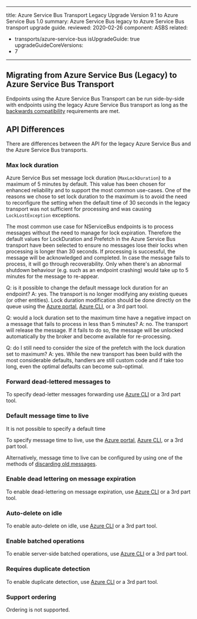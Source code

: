 ---
title: Azure Service Bus Transport Legacy Upgrade Version 9.1 to Azure Service Bus 1.0
summary: Azure Service Bus legacy to Azure Service Bus transport upgrade guide.
reviewed: 2020-02-26
component: ASBS
related:
 - transports/azure-service-bus
isUpgradeGuide: true
upgradeGuideCoreVersions:
 - 7
 ---


## Migrating from Azure Service Bus (Legacy) to Azure Service Bus Transport

Endpoints using the Azure Service Bus Transport can be run side-by-side with endpoints using the legacy Azure Service Bus transport as long as the [backwards compatibility](/transports/azure-service-bus/compatibility) requirements are met.

## API Differences

There are differences between the API for the legacy Azure Service Bus and the Azure Service Bus transports.

### Max lock duration


Azure Service Bus set message lock duration (`MaxLockDuration`) to a maximum of 5 minutes by default. This value has been chosen for enhanced reliability and to support the most common use-cases. One of the reasons we chose to set lock duration to the maximum is to avoid the need to reconfigure the setting when the default time of 30 seconds in the legacy transport was not sufficient for processing and was causing `LockLostException` exceptions. 

The most common use case for NServiceBus endpoints is to process messages without the need to manage for lock expiration. Therefore the default values for LockDuration and Prefetch in the Azure Service Bus transport have been selected to ensure no messages lose their locks when processing is longer than 30 seconds. If processing is successful, the message will be acknowledged and completed. In case the message fails to process, it will go through recoverability. Only when there's an abnormal shutdown behaviour (e.g. such as an endpoint crashing) would take up to 5 minutes for the message to re-appear.

Q: is it possible to change the default message lock duration for an endpoint?
A: yes. The transport is no longer modifying any existing queues (or other entities). Lock duration modification should be done directly on the queue using the [Azure portal](https://portal.azure.com/), [Azure CLI](https://docs.microsoft.com/en-us/cli/azure/servicebus/queue?view=azure-cli-latest#az-servicebus-queue-update), or a 3rd part tool.

Q: would a lock duration set to the maximum time have a negative impact on a message that fails to process in less than 5 minutes?
A: no. The transport will release the message. If it fails to do so, the message will be unlocked automatically by the broker and become available for re-processing.

Q: do I still need to consider the size of the prefetch with the lock duration set to maximum?
A: yes. While the new transport has been build with the most considerable defaults, handlers are still custom code and if take too long, even the optimal defaults can become sub-optimal.

### Forward dead-lettered messages to

To specify dead-letter messages forwarding use [Azure CLI](https://docs.microsoft.com/en-us/cli/azure/servicebus/queue?view=azure-cli-latest#az-servicebus-queue-update) or a 3rd part tool.


### Default message time to live

It is not possible to specify a default time

To specify message time to live, use the [Azure portal](https://portal.azure.com/), [Azure CLI](https://docs.microsoft.com/en-us/cli/azure/servicebus/queue?view=azure-cli-latest#az-servicebus-queue-update), or a 3rd part tool. 

Alternatively,  message time to live can be configured by using one of the methods of [discarding old messages](/nservicebus/messaging/discard-old-messages).

### Enable dead lettering on message expiration

To enable dead-lettering on message expiration, use [Azure CLI](https://docs.microsoft.com/en-us/cli/azure/servicebus/queue?view=azure-cli-latest#az-servicebus-queue-update) or a 3rd part tool.


### Auto-delete on idle

To enable auto-delete on idle, use [Azure CLI](https://docs.microsoft.com/en-us/cli/azure/servicebus/queue?view=azure-cli-latest#az-servicebus-queue-update) or a 3rd part tool.


### Enable batched operations

To enable server-side batched operations, use [Azure CLI](https://docs.microsoft.com/en-us/cli/azure/servicebus/queue?view=azure-cli-latest#az-servicebus-queue-update) or a 3rd part tool.


### Requires duplicate detection


To enable duplicate detection, use [Azure CLI](https://docs.microsoft.com/en-us/cli/azure/servicebus/queue?view=azure-cli-latest#az-servicebus-queue-update) or a 3rd part tool.


### Support ordering

Ordering is not supported.
